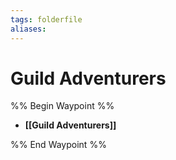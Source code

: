 ```yaml
---
tags: folderfile
aliases:
---
```


# Guild Adventurers
%% Begin Waypoint %%
- **[[Guild Adventurers]]**

%% End Waypoint %%

